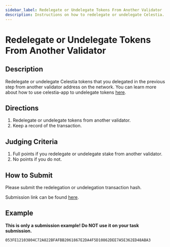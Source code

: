 ```yaml
---
sidebar_label: Redelegate or Undelegate Tokens From Another Validator
description: Instructions on how to redelegate or undelegate Celestia.
---
```


# Redelegate or Undelegate Tokens From Another Validator

## Description

Redelegate or undelegate Celestia tokens that you delegated in the previous step
from another validator address on the network. You can
learn more about how to use celestia-app to undelegate tokens [here](https://docs.celestia.org/nodes/celestia-app-commands#delegate--undelegate-tokens).

## Directions

1. Redelegate or undelegate tokens from another validator.
2. Keep a record of the transaction.

## Judging Criteria

1. Full points if you redelegate or undelegate stake from another validator.
2. No points if you do not.

## How to Submit

Please submit the redelegation or undelegation transaction hash.

Submission link can be found [here](https://celestia.knack.com/theblockspacerace#testnet-portal).

## Example

**This is only a submission example! Do NOT use it on your task submission.**

`053FE12103804C72A822BFAFBB2061867E2DA4F5D10862DEE7A5E362ED48ABA3`

